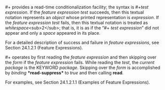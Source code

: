 

#+ provides a read-time conditionalization facility; the syntax is #+*test expression*. If the *feature expression test* succeeds, then this textual notation represents an *object* whose printed representation is *expression*. If the *feature expression test* fails, then this textual notation is treated as *whitespace*\<sub\>2\</sub\>; that is, it is as if the “#+ *test expression*” did not appear and only a *space* appeared in its place. 

For a detailed description of success and failure in *feature expressions*, see Section 24.1.2.1 (Feature Expressions). 

#+ operates by first reading the *feature expression* and then skipping over the *form* if the *feature expression* fails. While reading the *test*, the *current package* is the KEYWORD *package*. Skipping over the *form* is accomplished by *binding* **\*read-suppress\*** to *true* and then calling **read**. 

For examples, see Section 24.1.2.1.1 (Examples of Feature Expressions). 

